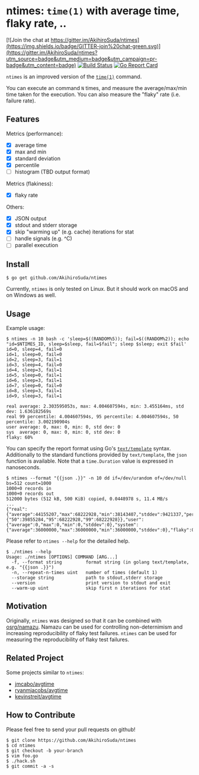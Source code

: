 # ntimes: `time(1)` with average time, flaky rate, ..

[![Join the chat at https://gitter.im/AkihiroSuda/ntimes](https://img.shields.io/badge/GITTER-join%20chat-green.svg)](https://gitter.im/AkihiroSuda/ntimes?utm_source=badge&utm_medium=badge&utm_campaign=pr-badge&utm_content=badge)
[![Build Status](https://travis-ci.org/AkihiroSuda/ntimes.svg?branch=master)](https://travis-ci.org/AkihiroSuda/ntimes)
[![Go Report Card](https://goreportcard.com/badge/github.com/AkihiroSuda/ntimes)](https://goreportcard.com/report/github.com/AkihiroSuda/ntimes)

`ntimes` is an improved version of the  [`time(1)`](http://linux.die.net/man/1/time) command.

You can execute an command `N` times, and measure the average/max/min time taken for the execution.
You can also measure the "flaky" rate (i.e. failure rate).

## Features
Metrics (performance):

- [X] average time
- [X] max and min
- [X] standard deviation
- [X] percentile
- [ ] histogram (TBD output format)

Metrics (flakiness):

- [X] flaky rate

Others:

- [X] JSON output
- [X] stdout and stderr storage
- [X] skip "warming up" (e.g. cache) iterations for stat
- [ ] handle signals (e.g. ^C)
- [ ] parallel execution

## Install

    $ go get github.com/AkihiroSuda/ntimes

Currently, `ntimes` is only tested on Linux.
But it should work on macOS and on Windows as well.

## Usage

Example usage:

	$ ntimes -n 10 bash -c 'sleep=$((RANDOM%5)); fail=$((RANDOM%2)); echo "id=$NTIMES_ID, sleep=$sleep, fail=$fail"; sleep $sleep; exit $fail'
    id=0, sleep=4, fail=0
    id=1, sleep=0, fail=0
    id=2, sleep=3, fail=1
    id=3, sleep=4, fail=0
    id=4, sleep=3, fail=1
    id=5, sleep=0, fail=1
    id=6, sleep=3, fail=1
    id=7, sleep=0, fail=0
    id=8, sleep=3, fail=1
    id=9, sleep=3, fail=1
    
    real average: 2.303595053s, max: 4.004607594s, min: 3.455164ms, std dev: 1.636182569s
    real 99 percentile: 4.004607594s, 95 percentile: 4.004607594s, 50 percentile: 3.002190904s
    user average: 0, max: 0, min: 0, std dev: 0
    sys  average: 0, max: 0, min: 0, std dev: 0
    flaky: 60%

You can specify the report format using Go's [`text/template`](https://golang.org/pkg/text/template/) syntax.
Additionally to the standard functions provided by `text/template`, the `json` function is available.
Note that a `time.Duration` value is expressed in nanoseconds.


    $ ntimes --format "{{json .}}" -n 10 dd if=/dev/urandom of=/dev/null bs=512 count=1000
    1000+0 records in
    1000+0 records out
    512000 bytes (512 kB, 500 KiB) copied, 0.0448978 s, 11.4 MB/s
	...
    {"real":{"average":44155207,"max":68222928,"min":38143407,"stddev":9421337,"percentiles":{"50":39855284,"95":68222928,"99":68222928}},"user":{"average":0,"max":0,"min":0,"stddev":0},"system":{"average":36000000,"max":36000000,"min":36000000,"stddev":0},"flaky":0}

Please refer to `ntimes --help` for the detailed help.

    $ ./ntimes --help
    Usage: ./ntimes [OPTIONS] COMMAND [ARG...]
      -f, --format string         format string (in golang text/template, e.g. "{{json .}}")
      -n, --repeat-n-times uint   number of times (default 1)
      --storage string            path to stdout,stderr storage
      --version                   print version to stdout and exit
      --warm-up uint              skip first n iterations for stat

## Motivation

Originally, `ntimes` was designed so that it can be combined with [osrg/namazu](https://github.com/osrg/namazu).
Namazu can be used for controlling non-deternimism and increasing reproducibility of flaky test failures.
`ntimes` can be used for measuring the reproducibility of flaky test failures.

## Related Project

Some projects similar to `ntimes`:

- [jmcabo/avgtime](https://github.com/jmcabo/avgtime)
- [ryanmjacobs/avgtime](https://github.com/ryanmjacobs/avgtime)
- [kevinstreit/avgtime](https://github.com/kevinstreit/avgtime)


## How to Contribute
Please feel free to send your pull requests on github!

    $ git clone https://github.com/AkihiroSuda/ntimes
    $ cd ntimes
    $ git checkout -b your-branch
    $ vim foo.go
    $ ./hack.sh
    $ git commit -a -s
    

